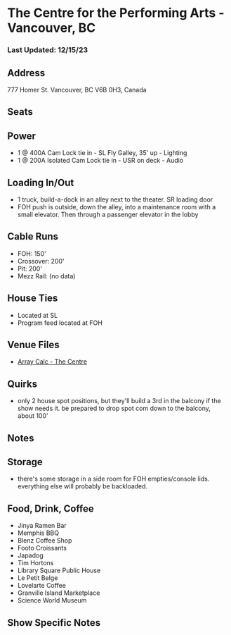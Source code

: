 # The Centre for the Performing Arts - Vancouver, BC
### Last Updated: 12/15/23

## Address
777 Homer St.
Vancouver, BC V6B 0H3, Canada

## Seats


## Power
* 1 @ 400A Cam Lock tie in - SL Fly Galley, 35' up - Lighting
* 1 @ 200A Isolated Cam Lock tie in - USR on deck - Audio


## Loading In/Out
* 1 truck, build-a-dock in an alley next to the theater. SR loading door
* FOH push is outside, down the alley, into a maintenance room with a small elevator. Then through a passenger elevator in the lobby


## Cable Runs
* FOH: 150'
* Crossover: 200'
* Pit: 200'
* Mezz Rail: (no data)


## House Ties
* Located at SL
* Program feed located at FOH


## Venue Files
* [Array Calc - The Centre](array_calc_files/The_Centre_-_Vanvcouver,_BC_(Grinch_West_2023)_-_Vancouver,_BC.dbacv)


## Quirks
* only 2 house spot positions, but they'll build a 3rd in the balcony if the show needs it. be prepared to drop spot com down to the balcony, about 100'


## Notes


## Storage
* there's some storage in a side room for FOH empties/console lids. everything else will probably be backloaded.


## Food, Drink, Coffee
* Jinya Ramen Bar
* Memphis BBQ
* Blenz Coffee Shop
* Footo Croissants
* Japadog
* Tim Hortons
* Library Square Public House
* Le Petit Belge
* Lovelarte Coffee
* Granville Island Marketplace
* Science World Museum


## Show Specific Notes